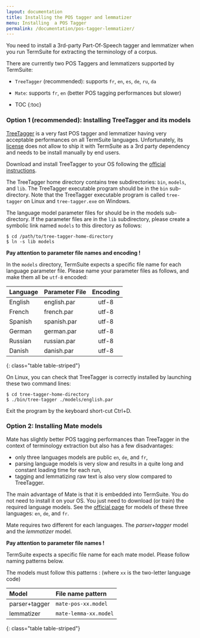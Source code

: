 ```yaml
---
layout: documentation
title: Installing the POS tagger and lemmatizer
menu: Installing  a POS Tagger
permalink: /documentation/pos-tagger-lemmatizer/
---
```


You need to install a 3rd-party Part-Of-Speech tagger and lemmatizer when you run TermSuite for extracting the terminology of a corpus.

There are currently two POS Taggers and lemmatizers supported by TermSuite:
* `TreeTagger` (recommended): supports `fr`, `en`, `es`, `de`, `ru`, `da`
* `Mate`: supports `fr`, `en` (better POS tagging performances but slower)

* TOC
{:toc}

### Option 1 (recommended): Installing TreeTagger and its models

[TreeTagger](http://www.cis.uni-muenchen.de/~schmid/tools/TreeTagger/) is a very fast POS tagger and lemmatizer having very acceptable performances on all TermSuite languages. Unfortunately, its [license](http://www.cis.uni-muenchen.de/~schmid/tools/TreeTagger/Tagger-Licence) does not allow to ship it with TermSuite as a 3rd party dependency and needs to be install manually by end users.

Download and install TreeTagger to your OS following the [official instructions](http://www.cis.uni-muenchen.de/~schmid/tools/TreeTagger/).

The TreeTagger home directory contains tree subdirectories: `bin`, `models`, and `lib`. The TreeTagger executable program should be in the `bin` sub-directory. Note that the TreeTagger executable program is called `tree-tagger` on Linux and `tree-tagger.exe` on Windows.

The language model parameter files for should be in the models sub-directory. If the parameter files are in the `lib` subdirectory, please create a symbolic link named `models` to this directory as follows:

~~~
$ cd /path/to/tree-tagger-home-directory
$ ln -s lib models
~~~

<div class="alert alert-danger" role="alert">

  **Pay attention to parameter file names and encoding !**

  In the `models` directory, TermSuite expects a specific file name for each language parameter file. Please name your parameter files as follows, and make them all be `utf-8` encoded:

</div>

| Language | Parameter File | Encoding |
|:--------|:-------|:--------:|
| English   | english.par   | utf-8   |
| French   | french.par   | utf-8   |
| Spanish   | spanish.par   | utf-8   |
| German   | german.par   | utf-8   |
| Russian   | russian.par   | utf-8   |
| Danish   | danish.par   | utf-8   |
{: class="table table-striped"}

On Linux, you can check that TreeTagger is correctly installed by launching these two command lines:

~~~
$ cd tree-tagger-home-directory
$ ./bin/tree-tagger ./models/english.par
~~~

Exit the program by the keyboard short-cut Ctrl+D.

### Option 2: Installing Mate models

Mate has slightly better POS tagging performances than TreeTagger in the context of terminology extraction but also has a few disadvantages:
* only three languages models are public `en`, `de`, and `fr`,
* parsing language models is very slow and results in a quite long and constant loading time for each run,
* tagging and lemmatizing raw text is also very slow compared to TreeTagger.

The main advantage of Mate is that it is embedded into TermSuite. You do not need to install it on your OS. You just need to download (or train) the required language models. See the [official page](https://code.google.com/p/mate-tools/wiki/ParserAndModels) for models of these three languages:  `en`, `de`, and `fr`.

Mate requires two different for each languages. The *parser+tagger* model and the *lemmatizer* model.

<div class="alert alert-danger" role="alert">

  **Pay attention to parameter file names !**

  TermSuite expects a specific file name for each mate model. Please follow naming patterns below.

</div>

The models must follow this patterns : (where `xx` is the two-letter language code)

| Model | File name pattern |
|:--------|:-------|
| parser+tagger   | `mate-pos-xx.model`   |
| lemmatizer   | `mate-lemma-xx.model`   |
{: class="table table-striped"}
